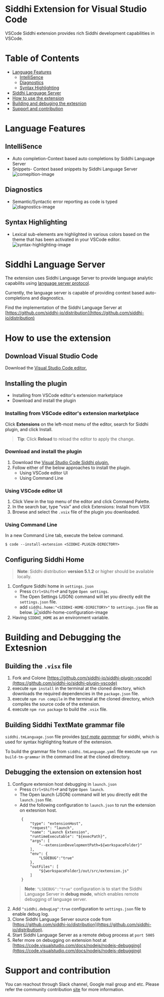 # Siddhi Extension for Visual Studio Code
VSCode Siddhi extension provides rich Siddhi development capabilities in VSCode.

# Table of Contents
* [Language Features](#language-features)
    * [IntelliSence](#intellisence)
    * [Diagnostics](#diagnostics)
    * [Syntax Highlighting](#syntax-highlighting)
* [Siddhi Language Server](#siddhi-language-server)
* [How to use the extension](#how-to-use-the-extesnion)
* [Building and debuging the extesnion](#building-and-debugging-the-extension)
* [Support and contribution](#support-and-contribution)

# Language Features
## IntelliSence
* Auto completion-Context based auto completions by Siddhi Language Server
* Snippets- Context based snippets by Siddhi Language Server
![comepltion-image](resources/images/completion.png)
## Diagnostics
* Semantic/Syntactic error reporting as code is typed
![diagnostics-image](resources/images/diagnostics.png)

## Syntax Highlighting
* Lexical sub-elements are highlighted in various colors based on the theme that has been activated in your VSCode editor.
![syntax-highlighting-image](resources/images/syntax_highlighting.png)

# Siddhi Language Server
The extension uses Siddhi Language Server to provide language analytic capabilits using [language server protocol](https://microsoft.github.io/language-server-protocol/).

Currently, the language server is capable of providing context based auto-completions and diagnostics.

Find the implementation of the Siddhi Language Server at [https://github.com/siddhi-io/distribution](https://github.com/siddhi-io/distribution)
# How to use the extension
## Download Visual Studio Code
Download the [Visual Studio Code editor.](https://code.visualstudio.com/download)

## Installing the plugin
* Installing from VSCode editor's extension marketplace
* Download and install the plugin

### Installing from VSCode editor's extension marketplace
Click **Extensions** on the left-most menu of the editor, search for Siddhi plugin, and click Install.
>**Tip**: Click **Reload** to reload the editor to apply the change.

### Download and install the plugin
1. Download the [Visual Studio Code Siddhi plugin.]()
2. Follow either of the below approaches to install the plugin.
    * Using VSCode editor UI
    * Using Command Line

### Using VSCode editor UI
1. Click View in the top menu of the editor and click Command Palette.
2. In the search bar, type “vsix” and click Extensions: Install from VSIX
3. Browse and select the `.vsix` file of the plugin you downloaded.

### Using Command Line
In a new Command Line tab, execute the below command.

`$ code --install-extension <SIDDHI-PLUGIN-DIRECTORY>`

## Configuring Siddhi Home
 >**Note**: Siddhi distribution **version 5.1.2** or higher should be available locally.
1. Configure Siddhi home in `settings.json`
    * Press `Ctrl+Shift+P`  and type  `Open settings`. 
    * The Open Settings (JSON) command will let you directly edit the `settings.json` file.
    * add `siddhi.home:"<SIDDHI-HOME-DIRECTORY>"` to `settings.json` file as below.
    ![siddhi-home-configuration-image](resources/images/siddhi-home-configuration.png)
2. Having ``SIDDHI_HOME`` as an environment variable.

# Building and Debugging the Extesnion

## Building the `.visx` file
1. Fork and Colone  [https://github.com/siddhi-io/siddhi-plugin-vscode](https://github.com/siddhi-io/siddhi-plugin-vscode)
2. execute  `npm install` in the terminal at the cloned directory, which downloads the required dependencies in the `package.json` file.
3. execute  `npm run compile` in the terminal at the cloned directory, which compiles the source code of the extension.
4. execute `npm run package` to build the `.vsix` file.

## Building Siddhi TextMate grammar file
`siddhi.tmLanguage.json` file provides [*text mate garmmar*](https://macromates.com/manual/en/language_grammars) for siddhi, which is used for syntax highlighting feature of the extension.

To build the grammar file from `siddhi.tmLanguage.yaml` file execute `npm run build-tm-grammar` in the command line at the cloned directory.

## Debugging the extension on extension host
1. Configure extension host debugging in `launch.json`
    * Press `Ctrl+Shift+P`  and type  `Open launch`. 
    * The Open launch (JSON) command will let you directly edit the  `launch.json` file.
    * Add the following configuration to `launch.json` to run the extension on extesnion host.
    ```
        {
            "type": "extensionHost",
            "request": "launch",
            "name": "Launch Extension",
            "runtimeExecutable": "${execPath}",
            "args": [
                "--extensionDevelopmentPath=${workspaceFolder}"
            ],
            "env": {
                "LSDEBUG":"true"
            },
            "outFiles": [
                "${workspaceFolder}/out/src/extension.js"
            ]
        }
    ```
    >**Note**: `"LSDEBUG":"true"` configuration is to start the Siddhi Language Server in **debug mode**, which enables remote debugging of language server.
2. Add  `"siddhi.debugLog":true` configuration to `settings.json` file to enable debug log.
3. Clone Siddhi Language Server source code from [https://github.com/siddhi-io/distribution](https://github.com/siddhi-io/distribution).
5. Start Siddhi Language Server as a remote debug process at `port 5005`
4. Refer more on debugging on extension host at [https://code.visualstudio.com/docs/nodejs/nodejs-debugging](https://code.visualstudio.com/docs/nodejs/nodejs-debugging)

# Support and contribution
You can reachout through Slack channel, Google mail group and etc. Please refer the community contribution [site](https://siddhi.io/community/) for more information.
